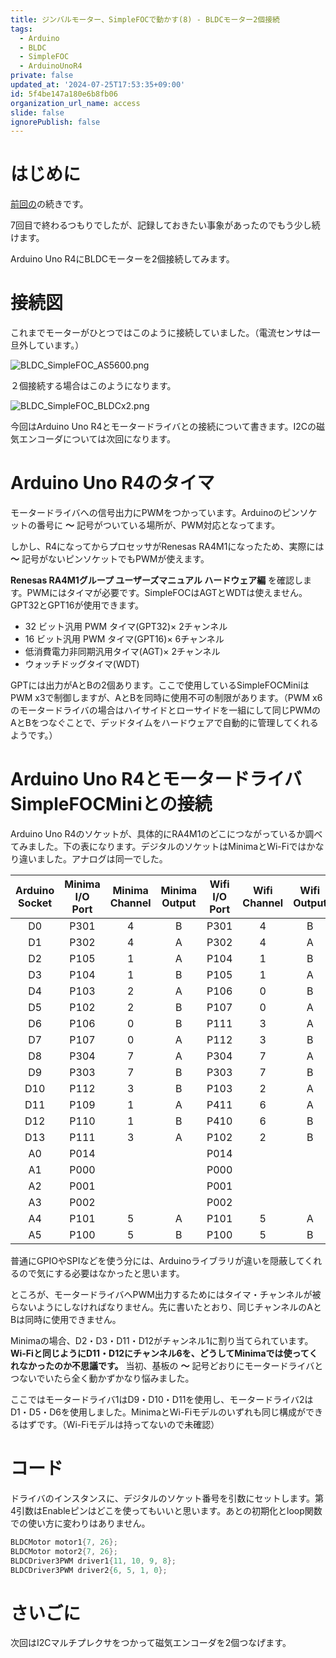 ```yaml
---
title: ジンバルモーター、SimpleFOCで動かす(8) - BLDCモーター2個接続
tags:
  - Arduino
  - BLDC
  - SimpleFOC
  - ArduinoUnoR4
private: false
updated_at: '2024-07-25T17:53:35+09:00'
id: 5f4be147a180e6b8fb06
organization_url_name: access
slide: false
ignorePublish: false
---
```

# はじめに

[前回の](https://qiita.com/8ga3/items/29c241aa43adbf6908d1)の続きです。

7回目で終わるつもりでしたが、記録しておきたい事象があったのでもう少し続けます。

Arduino Uno R4にBLDCモーターを2個接続してみます。

# 接続図

これまでモーターがひとつではこのように接続していました。（電流センサは一旦外しています。）

![BLDC_SimpleFOC_AS5600.png](https://qiita-image-store.s3.ap-northeast-1.amazonaws.com/0/3569302/fc481c46-e237-f3de-40cb-9ae2ba4667e7.png)

２個接続する場合はこのようになります。

![BLDC_SimpleFOC_BLDCx2.png](https://qiita-image-store.s3.ap-northeast-1.amazonaws.com/0/3569302/10f2b776-3909-6b4d-901a-d5930300902b.png)

今回はArduino Uno R4とモータードライバとの接続について書きます。I2Cの磁気エンコーダについては次回になります。

# Arduino Uno R4のタイマ

モータードライバへの信号出力にPWMをつかっています。Arduinoのピンソケットの番号に **〜** 記号がついている場所が、PWM対応となってます。

しかし、R4になってからプロセッサがRenesas RA4M1になったため、実際には **〜** 記号がないピンソケットでもPWMが使えます。

**Renesas RA4M1グループ ユーザーズマニュアル ハードウェア編** を確認します。PWMにはタイマが必要です。SimpleFOCはAGTとWDTは使えません。GPT32とGPT16が使用できます。

* 32 ビット汎用 PWM タイマ(GPT32)× 2チャンネル
* 16 ビット汎用 PWM タイマ(GPT16)× 6チャンネル
* 低消費電力非同期汎用タイマ(AGT)× 2チャンネル
* ウォッチドッグタイマ(WDT)

GPTには出力がAとBの2個あります。ここで使用しているSimpleFOCMiniはPWM x3で制御しますが、AとBを同時に使用不可の制限があります。（PWM x6のモータードライバの場合はハイサイドとローサイドを一組にして同じPWMのAとBをつなぐことで、デッドタイムをハードウェアで自動的に管理してくれるようです。）

# Arduino Uno R4とモータードライバSimpleFOCMiniとの接続

Arduino Uno R4のソケットが、具体的にRA4M1のどこにつながっているか調べてみました。下の表になります。デジタルのソケットはMinimaとWi-Fiではかなり違いました。アナログは同一でした。

|Arduino<br>Socket|Minima<br>I/O Port|Minima<br>Channel|Minima<br>Output|Wifi<br>I/O Port|Wifi<br>Channel|Wifi<br>Output|Motor<br>Driver|
|:--:|:----:|:-:|:-:|:----:|:-:|:-:|:-:|
|D0  | P301 | 4 | B | P301 | 4 | B |
|D1  | P302 | 4 | A | P302 | 4 | A | 2 |
|D2  | P105 | 1 | A | P104 | 1 | B |
|D3  | P104 | 1 | B | P105 | 1 | A |
|D4  | P103 | 2 | A | P106 | 0 | B |
|D5  | P102 | 2 | B | P107 | 0 | A | 2 |
|D6  | P106 | 0 | B | P111 | 3 | A | 2 |
|D7  | P107 | 0 | A | P112 | 3 | B |
|D8  | P304 | 7 | A | P304 | 7 | A |
|D9  | P303 | 7 | B | P303 | 7 | B | 1 |
|D10 | P112 | 3 | B | P103 | 2 | A | 1 |
|D11 | P109 | 1 | A | P411 | 6 | A | 1 |
|D12 | P110 | 1 | B | P410 | 6 | B |
|D13 | P111 | 3 | A | P102 | 2 | B |
|A0  | P014 |   |   | P014 |
|A1  | P000 |   |   | P000 |
|A2  | P001 |   |   | P001 |
|A3  | P002 |   |   | P002 |
|A4  | P101 | 5 | A | P101 | 5 | A |
|A5  | P100 | 5 | B | P100 | 5 | B |

普通にGPIOやSPIなどを使う分には、Arduinoライブラリが違いを隠蔽してくれるので気にする必要はなかったと思います。

ところが、モータードライバへPWM出力するためにはタイマ・チャンネルが被らないようにしなければなりません。先に書いたとおり、同じチャンネルのAとBは同時に使用できません。

Minimaの場合、D2・D3・D11・D12がチャンネル1に割り当てられています。 **Wi-Fiと同じようにD11・D12にチャンネル6を、どうしてMinimaでは使ってくれなかったのか不思議です。** 当初、基板の **〜** 記号どおりにモータードライバとつないでいたら全く動かずかなり悩みました。

ここではモータードライバ1はD9・D10・D11を使用し、モータードライバ2はD1・D5・D6を使用しました。MinimaとWi-Fiモデルのいずれも同じ構成ができるはずです。（Wi-Fiモデルは持ってないので未確認）

# コード

ドライバのインスタンスに、デジタルのソケット番号を引数にセットします。第4引数はEnableピンはどこを使ってもいいと思います。あとの初期化とloop関数での使い方に変わりはありません。

```cpp
BLDCMotor motor1{7, 26};
BLDCMotor motor2{7, 26};
BLDCDriver3PWM driver1{11, 10, 9, 8};
BLDCDriver3PWM driver2{6, 5, 1, 0};
```

# さいごに

次回はI2Cマルチプレクサをつかって磁気エンコーダを2個つなげます。

